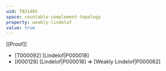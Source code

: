 ```yaml
---
uid: T021465
space: countable-complement-topology
property: weakly-lindelof
value: true
---
```

[[Proof]]

* [T000092] [Lindelof|P000018]
* [I000128] [Lindelof|P000018] => [Weakly Lindelof|P000062]

